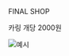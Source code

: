 FINAL SHOP

카링 개당 2000원

![예시](https://github.com/hiki12345noob/Announcemen/assets/132431925/98cd6312-6812-408b-82bb-1e4bce5b3e74)
